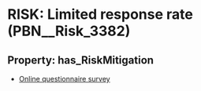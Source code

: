 # RISK: __Limited response rate__ (PBN__Risk_3382)

## Property: has_RiskMitigation

* [Online questionnaire survey](PBN__Mitigation_2205)

